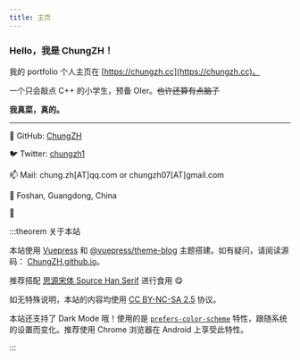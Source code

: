 ```yaml
---
title: 主页
---
```


### Hello，我是 ChungZH！

我的 portfolio 个人主页在 [https://chungzh.cc](https://chungzh.cc)。

一个只会敲点 C++ 的小学生，预备 OIer。~~也许还算有点脑子~~

**我真菜，真的。**

<GetStarted/>

---

🐙 GitHub: [ChungZH](https://github.com/ChungZH)

🐦 Twitter: [chungzh1](https://twitter.com/chungzh1)

📫 Mail: chung.zh[AT]qq.com or chungzh07[AT]gmail.com

📍 Foshan, Guangdong, China

💪

:::theorem 关于本站

本站使用 [Vuepress](https://github.com/vuejs/vuepress) 和 [@vuepress/theme-blog](https://github.com/vuepressjs/vuepress-theme-blog/) 主题搭建。如有疑问，请阅读源码： [ChungZH.github.io](https://github.com/ChungZH/ChungZH.github.io)。

推荐搭配 [思源宋体 Source Han Serif](https://github.com/adobe-fonts/source-han-serif) 进行食用 😋

如无特殊说明，本站的内容均使用 [CC BY-NC-SA 2.5](https://creativecommons.org/licenses/by-nc-sa/2.5/cn/) 协议。

本站还支持了 Dark Mode 哦！使用的是 [`prefers-color-scheme`](https://developer.mozilla.org/zh-CN/docs/Web/CSS/@media/prefers-color-scheme) 特性，跟随系统的设置而变化。推荐使用 Chrome 浏览器在 Android 上享受此特性。

:::

<Donate/>